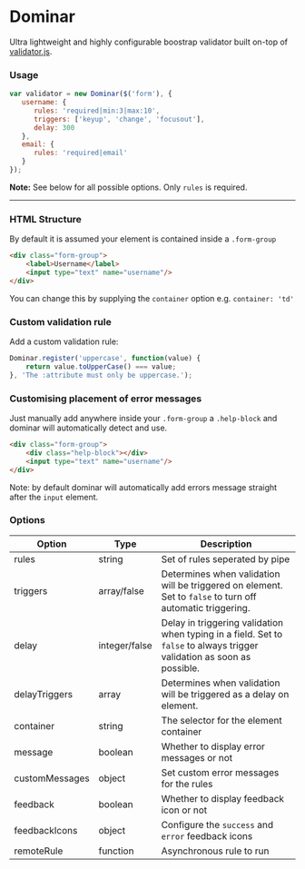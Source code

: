 Dominar
====

Ultra lightweight and highly configurable boostrap validator built on-top of [validator.js](https://github.com/skaterdav85/validatorjs).

### Usage

```javascript
var validator = new Dominar($('form'), {
   username: {
      rules: 'required|min:3|max:10',
      triggers: ['keyup', 'change', 'focusout'],
      delay: 300
   },
   email: {
      rules: 'required|email'
   }
});
```

**Note:** See below for all possible options. Only `rules` is required.

---

### HTML Structure

By default it is assumed your element is contained inside a `.form-group`

```html
<div class="form-group">
	<label>Username</label>
	<input type="text" name="username"/>
</div>
```

You can change this by supplying the `container` option e.g. `container: 'td'`

### Custom validation rule

Add a custom validation rule:

```javascript
Dominar.register('uppercase', function(value) {
	return value.toUpperCase() === value;
}, 'The :attribute must only be uppercase.');
```

### Customising placement of error messages

Just manually add anywhere inside your `.form-group` a `.help-block` and dominar will automatically detect and use.

```html
<div class="form-group">
	<div class="help-block"></div>
	<input type="text" name="username"/>
</div>
```

Note: by default dominar will automatically add errors message straight after the `input` element.

### Options

Option         | Type           | Description
---------------|----------------|-----------------------------------------------------------------------
rules          | string         | Set of rules seperated by pipe
triggers       | array/false    | Determines when validation will be triggered on element. Set to `false` to turn off automatic triggering.
delay          | integer/false  | Delay in triggering validation when typing in a field. Set to `false` to always trigger validation as soon as possible.
delayTriggers  | array          | Determines when validation will be triggered as a delay on element.
container      | string         | The selector for the element container
message        | boolean        | Whether to display error messages or not
customMessages | object         | Set custom error messages for the rules
feedback       | boolean        | Whether to display feedback icon or not
feedbackIcons  | object         | Configure the `success` and `error` feedback icons
remoteRule     | function       | Asynchronous rule to run